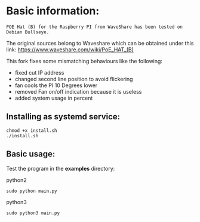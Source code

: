 
# Basic information:
```
POE Hat (B) for the Raspberry PI from WaveShare has been tested on Debian Bullseye. 
```
The original sources belong to Waveshare which can be obtained under this link: https://www.waveshare.com/wiki/PoE_HAT_(B)

This fork fixes some mismatching behaviours like the following:

- fixed cut IP address
- changed second line position to avoid flickering
- fan cools the PI 10 Degrees lower
- removed Fan on/off indication because it is useless
- added system usage in percent


## Installing as systemd service:

    chmod +x install.sh
    ./install.sh

## Basic usage:
Test the program in the **examples** directory:

python2

    sudo python main.py

python3

    sudo python3 main.py